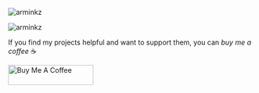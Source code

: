 <p align="left"> <img src="https://komarev.com/ghpvc/?username=arminkz" alt="arminkz" /> </p>

<img align="center" src="https://github-readme-stats.vercel.app/api?username=arminkz&show_icons=true" alt="arminkz" />


If you find my projects helpful and want to support them, you can *buy me a coffee* ☕

<a href="https://www.buymeacoffee.com/arminkz" target="_blank"><img src="https://cdn.buymeacoffee.com/buttons/default-orange.png" alt="Buy Me A Coffee" height="41" width="174"></a>
